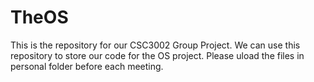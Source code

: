 # TheOS
This is the repository for our CSC3002 Group Project.
We can use this repository to store our code for the OS project. Please uload the files in personal folder before each meeting.

